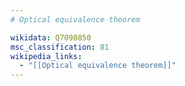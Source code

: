 ```yaml
---
# Optical equivalence theorem

wikidata: Q7098850
msc_classification: 81
wikipedia_links:
  - "[[Optical equivalence theorem]]"
---
```

